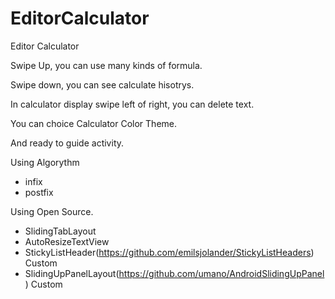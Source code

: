 # EditorCalculator

Editor Calculator

Swipe Up, you can use many kinds of formula.

Swipe down, you can see calculate hisotrys.

In calculator display swipe left of right, you can delete text. 

You can choice Calculator Color Theme.

And ready to guide activity.

Using Algorythm
 - infix
 - postfix
 
Using Open Source.
 - SlidingTabLayout
 - AutoResizeTextView
 - StickyListHeader(https://github.com/emilsjolander/StickyListHeaders) Custom
 - SlidingUpPanelLayout(https://github.com/umano/AndroidSlidingUpPanel) Custom
